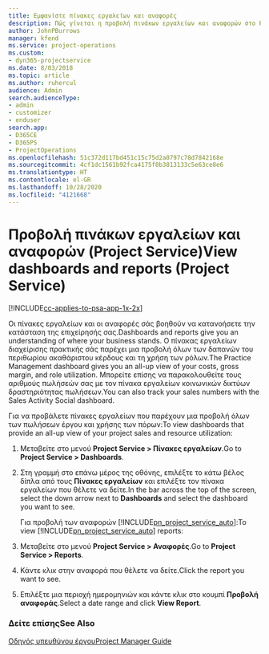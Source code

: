 ```yaml
---
title: Εμφανίστε πίνακες εργαλείων και αναφορές
description: Πώς γίνεται η προβολή πινάκων εργαλείων και αναφορών στο Project Service
author: JohnPBurrows
manager: kfend
ms.service: project-operations
ms.custom:
- dyn365-projectservice
ms.date: 8/03/2018
ms.topic: article
ms.author: ruhercul
audience: Admin
search.audienceType:
- admin
- customizer
- enduser
search.app:
- D365CE
- D365PS
- ProjectOperations
ms.openlocfilehash: 51c372d117bd451c15c75d2a0797c78d7842168e
ms.sourcegitcommit: 4cf1dc1561b92fca4175f0b3813133c5e63ce8e6
ms.translationtype: HT
ms.contentlocale: el-GR
ms.lasthandoff: 10/28/2020
ms.locfileid: "4121668"
---
```

# <a name="view-dashboards-and-reports-project-service"></a><span data-ttu-id="37468-103">Προβολή πινάκων εργαλείων και αναφορών (Project Service)</span><span class="sxs-lookup"><span data-stu-id="37468-103">View dashboards and reports (Project Service)</span></span>

[!INCLUDE[cc-applies-to-psa-app-1x-2x](../includes/cc-applies-to-psa-app-1x-2x.md)]

<span data-ttu-id="37468-104">Οι πίνακες εργαλείων και οι αναφορές σάς βοηθούν να κατανοήσετε την κατάσταση της επιχείρησής σας.</span><span class="sxs-lookup"><span data-stu-id="37468-104">Dashboards and reports give you an understanding of where your business stands.</span></span> <span data-ttu-id="37468-105">Ο πίνακας εργαλείων διαχείρισης πρακτικής σάς παρέχει μια προβολή όλων των δαπανών του περιθωρίου ακαθάριστου κέρδους και τη χρήση των ρόλων.</span><span class="sxs-lookup"><span data-stu-id="37468-105">The Practice Management dashboard gives you an all-up view of your costs, gross margin, and role utilization.</span></span> <span data-ttu-id="37468-106">Μπορείτε επίσης να παρακολουθείτε τους αριθμούς πωλήσεών σας με τον πίνακα εργαλείων κοινωνικών δικτύων δραστηριότητας πωλήσεων.</span><span class="sxs-lookup"><span data-stu-id="37468-106">You can also track your sales numbers with the Sales Activity Social dashboard.</span></span>  
  
 <span data-ttu-id="37468-107">Για να προβάλετε πίνακες εργαλείων που παρέχουν μια προβολή όλων των πωλήσεων έργου και χρήσης των πόρων:</span><span class="sxs-lookup"><span data-stu-id="37468-107">To view dashboards that provide an all-up view of your project sales and resource utilization:</span></span>  
  
1. <span data-ttu-id="37468-108">Μεταβείτε στο μενού **Project Service > Πίνακες εργαλείων**.</span><span class="sxs-lookup"><span data-stu-id="37468-108">Go to **Project Service > Dashboards**.</span></span>  
  
2. <span data-ttu-id="37468-109">Στη γραμμή στο επάνω μέρος της οθόνης, επιλέξτε το κάτω βέλος δίπλα από τους **Πίνακες εργαλείων** και επιλέξτε τον πίνακα εργαλείων που θέλετε να δείτε.</span><span class="sxs-lookup"><span data-stu-id="37468-109">In the bar across the top of the screen, select the down arrow next to **Dashboards** and select the dashboard you want to see.</span></span>  
  
   <span data-ttu-id="37468-110">Για προβολή των αναφορών [!INCLUDE[pn_project_service_auto](../includes/pn-project-service-auto.md)]:</span><span class="sxs-lookup"><span data-stu-id="37468-110">To view [!INCLUDE[pn_project_service_auto](../includes/pn-project-service-auto.md)] reports:</span></span>  
  
3. <span data-ttu-id="37468-111">Μεταβείτε στο μενού **Project Service > Αναφορές**.</span><span class="sxs-lookup"><span data-stu-id="37468-111">Go to **Project Service > Reports**.</span></span>  
  
4. <span data-ttu-id="37468-112">Κάντε κλικ στην αναφορά που θέλετε να δείτε.</span><span class="sxs-lookup"><span data-stu-id="37468-112">Click the report you want to see.</span></span>  
  
5. <span data-ttu-id="37468-113">Επιλέξτε μια περιοχή ημερομηνιών και κάντε κλικ στο κουμπί **Προβολή αναφοράς**.</span><span class="sxs-lookup"><span data-stu-id="37468-113">Select a date range and click **View Report**.</span></span>  
  
### <a name="see-also"></a><span data-ttu-id="37468-114">Δείτε επίσης</span><span class="sxs-lookup"><span data-stu-id="37468-114">See Also</span></span>  
 [<span data-ttu-id="37468-115">Οδηγός υπευθύνου έργου</span><span class="sxs-lookup"><span data-stu-id="37468-115">Project Manager Guide</span></span>](../psa/project-manager-guide.md)
